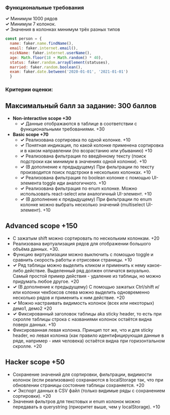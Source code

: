 ### Функциональные требования

**✓** Минимум 1000 рядов <br>
**✓** Минимум 7 колонок. <br>
**✓** Значения в колонках минимум трёх разных типов
```javascript
const person = {
  name: faker.name.findName(),
  email: faker.internet.email(),
  nickName: faker.internet.userName(),
  age: Math.floor(18 + Math.random() * 40),
  status: faker.random.arrayElement(statuses),
  married: faker.random.boolean(),
  exam: faker.date.between('2020-01-01', '2021-01-01')
  }
```

### Критерии оценки:

## Максимальный балл за задание: 300 баллов

* **Non-interactive scope +30**
  * **✓** Данные отображаются в таблице в соответствии с функциональными требованиями. +30
* **Basic scope +70**
  * **✓** Реализована сортировка по одной колонке. +10
  * **✓** Понятная индикация, по какой колонке применена сортировка и в каком направлении (по возрастанию или убыванию) +10
  * **✓** Реализована фильтрация по введённому тексту (поиск подстроки как минимум в значениях одной колонки). +10
  * **✓** (В дополнение к предыдущему) При фильтрации по тексту производится поиск подстроки в нескольких колонках. +10
  * **✓** Реализована фильтрация по boolean колонке с помощью UI-элемента toggle иди аналогичного. +10
  * **✓** Реализована фильтрация по enum колонке. Можно использовать react-select или аналогичный UI-элемент. +10
  * **✓** (В дополнение к предыдущему) При фильтрации по enum колонке можно выбрать несколько значений (multiselect UI-элемент). +10

## Advanced scope +150

  * С зажатым shift можно сортировать по нескольким колонкам. +20
  * Реализована виртуализация рядов для отображении большого объёма данных. +30.
  * Функцию виртуализации можно выключить c помощью toggle и сравнить скорость работы и отрисовки страницы. +10
  * **✓** Ряд таблицы можно выделить кликом и применить к нему какое-либо действие. Выделенный ряд должен отличатся визуально. Самый простой пример действия - удаление из таблицы, но можно придумать любое другое. +20
  * **✓** (В дополнение к предыдущему) С помощью зажатых Ctrl/shift и/или колонки чекбоксов слева можно выделить одновременно несколько рядов и применить к ним действие. +20
  * **✓** Можно настраивать видимость колонок (всех или некоторых) демо1, демо2 +20
  * **✓** Фиксированный заголовок таблицы aka sticky header, то есть при скролле таблицы строка с названиями колонок остаётся видна поверх данных. +10
  * Фиксированная левая колонка. Принцип тот же, что и для sticky header, но левая колонка (как правило идентифицирующая данные в ряде, например - имя человека) остаётся видна при горизонтальном скролле. +20

## Hacker scope +50

  * Сохранение значений для сортировки, фильтрации, видимости колонок (если реализовано) сохранаются в localStorage так, что при обновлении страницы состояние таблицы сохраняется. +20
  * **✓** Экспорт данных в CSV файл (только видимые ряды с сохранением сортировки). +20
  * Значения фильтров для текстовых и enum колонок можно передавать в querystring (приоритет выше, чем у localStorage). +10



  

